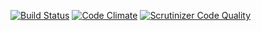 [![Build Status](https://travis-ci.org/learningworks/moodle-block_my_courses.svg?branch=master)](https://travis-ci.org/learningworks/moodle-block_my_courses)
[![Code Climate](https://codeclimate.com/github/learningworks/moodle-block_my_courses/badges/gpa.svg)](https://codeclimate.com/github/learningworks/moodle-block_my_courses/)
[![Scrutinizer Code Quality](https://scrutinizer-ci.com/g/learningworks/moodle-block_my_courses/badges/quality-score.png?b=master)](https://scrutinizer-ci.com/g/learningworks/moodle-block_my_courses/?branch=master)
